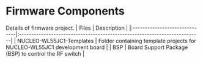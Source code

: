 # Firmware Components

Details of firmware project.
| Files				| Description						                                                    |
|:------------------------------|:--------------------------------------------------------------------------|
| NUCLEO-WL55JC1-Templates	    | Folder containing template projects for NUCLEO-WL55JC1 development board  |
| BSP	                        | Board Support Package (BSP) to control the RF switch                      |